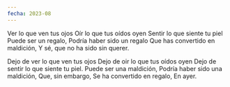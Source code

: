 ```yaml
---
fecha: 2023-08
---
```

Ver lo que ven tus ojos
Oír lo que tus oídos oyen
Sentir lo que siente tu piel
Puede ser un regalo,
Podría haber sido un regalo
Que has convertido en maldición,
Y sé,
que no ha sido sin querer.

Dejo de ver lo que ven tus ojos
Dejo de oir lo que tus oídos oyen
Dejo de sentir lo que siente tu piel.
Puede ser una maldición,
Podría haber sido una maldición,
Que, sin embargo, 
Se ha convertido en regalo,
En ayer.